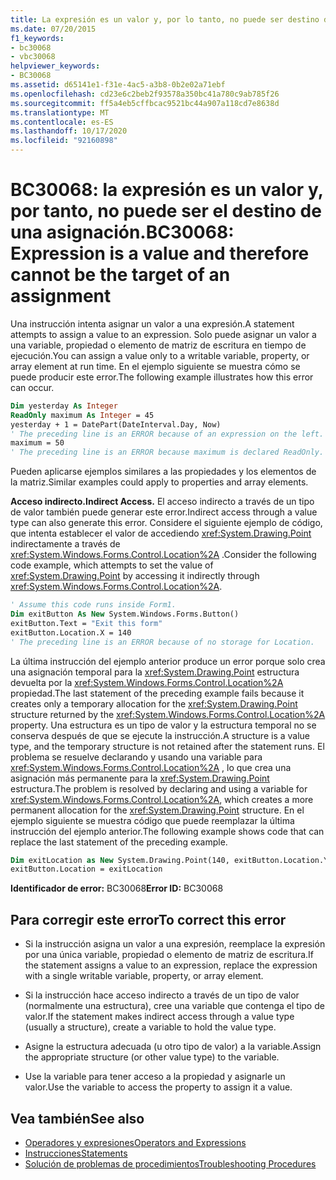 ```yaml
---
title: La expresión es un valor y, por lo tanto, no puede ser destino de una asignación
ms.date: 07/20/2015
f1_keywords:
- bc30068
- vbc30068
helpviewer_keywords:
- BC30068
ms.assetid: d65141e1-f31e-4ac5-a3b8-0b2e02a71ebf
ms.openlocfilehash: cd23e6c2beb2f93578a350bc41a780c9ab785f26
ms.sourcegitcommit: ff5a4eb5cffbcac9521bc44a907a118cd7e8638d
ms.translationtype: MT
ms.contentlocale: es-ES
ms.lasthandoff: 10/17/2020
ms.locfileid: "92160898"
---
```

# <a name="bc30068-expression-is-a-value-and-therefore-cannot-be-the-target-of-an-assignment"></a><span data-ttu-id="be2c6-102">BC30068: la expresión es un valor y, por tanto, no puede ser el destino de una asignación.</span><span class="sxs-lookup"><span data-stu-id="be2c6-102">BC30068: Expression is a value and therefore cannot be the target of an assignment</span></span>

<span data-ttu-id="be2c6-103">Una instrucción intenta asignar un valor a una expresión.</span><span class="sxs-lookup"><span data-stu-id="be2c6-103">A statement attempts to assign a value to an expression.</span></span> <span data-ttu-id="be2c6-104">Solo puede asignar un valor a una variable, propiedad o elemento de matriz de escritura en tiempo de ejecución.</span><span class="sxs-lookup"><span data-stu-id="be2c6-104">You can assign a value only to a writable variable, property, or array element at run time.</span></span> <span data-ttu-id="be2c6-105">En el ejemplo siguiente se muestra cómo se puede producir este error.</span><span class="sxs-lookup"><span data-stu-id="be2c6-105">The following example illustrates how this error can occur.</span></span>

```vb
Dim yesterday As Integer
ReadOnly maximum As Integer = 45
yesterday + 1 = DatePart(DateInterval.Day, Now)
' The preceding line is an ERROR because of an expression on the left.
maximum = 50
' The preceding line is an ERROR because maximum is declared ReadOnly.
```

<span data-ttu-id="be2c6-106">Pueden aplicarse ejemplos similares a las propiedades y los elementos de la matriz.</span><span class="sxs-lookup"><span data-stu-id="be2c6-106">Similar examples could apply to properties and array elements.</span></span>

<span data-ttu-id="be2c6-107">**Acceso indirecto.**</span><span class="sxs-lookup"><span data-stu-id="be2c6-107">**Indirect Access.**</span></span> <span data-ttu-id="be2c6-108">El acceso indirecto a través de un tipo de valor también puede generar este error.</span><span class="sxs-lookup"><span data-stu-id="be2c6-108">Indirect access through a value type can also generate this error.</span></span> <span data-ttu-id="be2c6-109">Considere el siguiente ejemplo de código, que intenta establecer el valor de accediendo <xref:System.Drawing.Point> indirectamente a través de <xref:System.Windows.Forms.Control.Location%2A> .</span><span class="sxs-lookup"><span data-stu-id="be2c6-109">Consider the following code example, which attempts to set the value of <xref:System.Drawing.Point> by accessing it indirectly through <xref:System.Windows.Forms.Control.Location%2A>.</span></span>

```vb
' Assume this code runs inside Form1.
Dim exitButton As New System.Windows.Forms.Button()
exitButton.Text = "Exit this form"
exitButton.Location.X = 140
' The preceding line is an ERROR because of no storage for Location.
```

<span data-ttu-id="be2c6-110">La última instrucción del ejemplo anterior produce un error porque solo crea una asignación temporal para la <xref:System.Drawing.Point> estructura devuelta por la <xref:System.Windows.Forms.Control.Location%2A> propiedad.</span><span class="sxs-lookup"><span data-stu-id="be2c6-110">The last statement of the preceding example fails because it creates only a temporary allocation for the <xref:System.Drawing.Point> structure returned by the <xref:System.Windows.Forms.Control.Location%2A> property.</span></span> <span data-ttu-id="be2c6-111">Una estructura es un tipo de valor y la estructura temporal no se conserva después de que se ejecute la instrucción.</span><span class="sxs-lookup"><span data-stu-id="be2c6-111">A structure is a value type, and the temporary structure is not retained after the statement runs.</span></span> <span data-ttu-id="be2c6-112">El problema se resuelve declarando y usando una variable para <xref:System.Windows.Forms.Control.Location%2A> , lo que crea una asignación más permanente para la <xref:System.Drawing.Point> estructura.</span><span class="sxs-lookup"><span data-stu-id="be2c6-112">The problem is resolved by declaring and using a variable for <xref:System.Windows.Forms.Control.Location%2A>, which creates a more permanent allocation for the <xref:System.Drawing.Point> structure.</span></span> <span data-ttu-id="be2c6-113">En el ejemplo siguiente se muestra código que puede reemplazar la última instrucción del ejemplo anterior.</span><span class="sxs-lookup"><span data-stu-id="be2c6-113">The following example shows code that can replace the last statement of the preceding example.</span></span>

```vb
Dim exitLocation as New System.Drawing.Point(140, exitButton.Location.Y)
exitButton.Location = exitLocation
```

<span data-ttu-id="be2c6-114">**Identificador de error:** BC30068</span><span class="sxs-lookup"><span data-stu-id="be2c6-114">**Error ID:** BC30068</span></span>

## <a name="to-correct-this-error"></a><span data-ttu-id="be2c6-115">Para corregir este error</span><span class="sxs-lookup"><span data-stu-id="be2c6-115">To correct this error</span></span>

- <span data-ttu-id="be2c6-116">Si la instrucción asigna un valor a una expresión, reemplace la expresión por una única variable, propiedad o elemento de matriz de escritura.</span><span class="sxs-lookup"><span data-stu-id="be2c6-116">If the statement assigns a value to an expression, replace the expression with a single writable variable, property, or array element.</span></span>

- <span data-ttu-id="be2c6-117">Si la instrucción hace acceso indirecto a través de un tipo de valor (normalmente una estructura), cree una variable que contenga el tipo de valor.</span><span class="sxs-lookup"><span data-stu-id="be2c6-117">If the statement makes indirect access through a value type (usually a structure), create a variable to hold the value type.</span></span>

- <span data-ttu-id="be2c6-118">Asigne la estructura adecuada (u otro tipo de valor) a la variable.</span><span class="sxs-lookup"><span data-stu-id="be2c6-118">Assign the appropriate structure (or other value type) to the variable.</span></span>

- <span data-ttu-id="be2c6-119">Use la variable para tener acceso a la propiedad y asignarle un valor.</span><span class="sxs-lookup"><span data-stu-id="be2c6-119">Use the variable to access the property to assign it a value.</span></span>

## <a name="see-also"></a><span data-ttu-id="be2c6-120">Vea también</span><span class="sxs-lookup"><span data-stu-id="be2c6-120">See also</span></span>

- [<span data-ttu-id="be2c6-121">Operadores y expresiones</span><span class="sxs-lookup"><span data-stu-id="be2c6-121">Operators and Expressions</span></span>](../../programming-guide/language-features/operators-and-expressions/index.md)
- [<span data-ttu-id="be2c6-122">Instrucciones</span><span class="sxs-lookup"><span data-stu-id="be2c6-122">Statements</span></span>](../../programming-guide/language-features/statements.md)
- [<span data-ttu-id="be2c6-123">Solución de problemas de procedimientos</span><span class="sxs-lookup"><span data-stu-id="be2c6-123">Troubleshooting Procedures</span></span>](../../programming-guide/language-features/procedures/troubleshooting-procedures.md)
